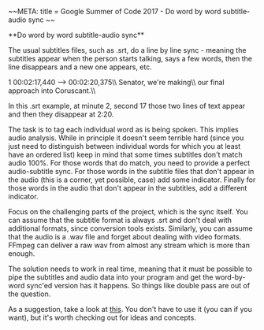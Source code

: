 \~\~META: title = Google Summer of Code 2017 - Do word by word
subtitle-audio sync \~\~

 **Do word by word subtitle-audio sync\*\*

The usual subtitles files, such as .srt, do a line by line sync -
meaning the subtitles appear when the person starts talking, says a few
words, then the line disappears and a new one appears, etc.

1 00:02:17,440 \--\> 00:02:20,375\\\\ Senator, we\'re making\\\\ our
final approach into Coruscant.\\\\

In this .srt example, at minute 2, second 17 those two lines of text
appear and then they disappear at 2:20.

The task is to tag each individual word as is being spoken. This implies
audio analysis. While in principle it doesn\'t seem terrible hard (since
you just need to distinguish between individual words for which you at
least have an ordered list) keep in mind that some times subtitles
don\'t match audio 100%. For those words that do match, you need to
provide a perfect audio-subtitle sync. For those words in the subtitle
files that don\'t appear in the audio (this is a corner, yet possible,
case) add some indicator. Finally for those words in the audio that
don\'t appear in the subtitles, add a different indicator.

Focus on the challenging parts of the project, which is the sync itself.
You can assume that the subtitle format is always .srt and don\'t deal
with additional formats, since conversion tools exists. Similarly, you
can assume that the audio is a .wav file and forget about dealing with
video formats. FFmpeg can deliver a raw wav from almost any stream which
is more than enough.

The solution needs to work in real time, meaning that it must be
possible to pipe the subtitles and audio data into your program and get
the word-by-word sync\'ed version has it happens. So things like double
pass are out of the question.

As a suggestion, take a look at
[this](https://github.com/RedHenLab/gentle/commits/separate_punctuation).
You don\'t have to use it (you can if you want), but it\'s worth
checking out for ideas and concepts.
